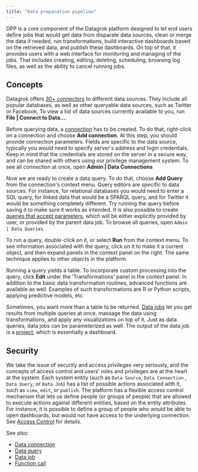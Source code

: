 ```yaml
---
title: "Data preparation pipeline"
---
```


DPP is a core component of the Datagrok platform designed to let end users define jobs that would get data from
disparate data sources, clean or merge the data if needed, run transformations, build interactive dashboards based on
the retrieved data, and publish these dashboards. On top of that, it provides users with a web interface for monitoring
and managing of the jobs. That includes creating, editing, deleting, scheduling, browsing log files, as well as the
ability to cancel running jobs.

## Concepts

Datagrok offers [30+ connectors](data-connection.md#connectors) to different data sources. They include all popular
databases, as well as other queryable data sources, such as Twitter or Facebook. To view a list of data sources
currently available to you, run **File | Connect to Data...**.

Before querying data, a [connection](data-connection.md) has to be created. To do that, right-click on a connection and
choose **Add connection**. At this step, you should provide connection parameters. Fields are specific to the data
source, typically you would need to specify server's address and login credentials. Keep in mind that the credentials
are stored on the server in a secure way, and can be shared with others using our privilege management system. To see
all connection at once, open **Admin | Data Connections**

Now we are ready to create a data query. To do that, choose **Add Query** from the connection's context menu. Query
editors are specific to data sources. For instance, for relational databases you would need to enter a SQL query, for
linked data that would be a SPARQL query, and for Twitter it would be something completely different. Try running the
query before saving it to make sure it works as intended. It is also possible to create
[queries that accept parameters](../access/data-query.md#parameterized-queries), which will be either explicitly
provided by user, or provided by the parent data job. To browse all queries, open `Admin | Data Queries`.

To run a query, double-click on it, or select **Run** from the context menu. To see information associated with the
query, click on it to make it a current object, and then expand panels in the context panel on the right. The same
technique applies to other objects in the platform.

Running a query yields a table. To incorporate custom processing into the query, click **Edit**
under the 'Transformations' panel in the context panel. In addition to the basic data transformation routines, advanced
functions are available as well. Examples of such transformations are R or Python scripts, applying predictive models,
etc.

Sometimes, you want more than a table to be returned. [Data jobs](data-job.md) let you get results from multiple queries
at once, massage the data using transformations, and apply any visualizations on top of it. Just as data queries, data
jobs can be parameterized as well. The output of the data job is a [project](../datagrok/project.md), which is
essentially a dashboard.

## Security

We take the issue of security and access privileges very seriously, and the concepts of access control and users’ roles
and privileges are at the heart at the system. Each system entity (such as `Data Source`, `Data Connection`
, `Data Query`, or `Data Job`)
has a list of possible actions associated with it, such as `view`, `edit`, or `publish`. The platform has a flexible
access control mechanism that lets us define people (or groups of people)
that are allowed to execute actions against different entities, based on the entity attributes. For instance, it is
possible to define a group of people who would be able to open dashboards, but would not have access to the underlying
connection. See
[Access Control](data-connection.md#access-control) for details.

See also:

* [Data connection](data-connection.md)
* [Data query](data-query.md)
* [Data job](data-job.md)
* [Function call](../datagrok/functions/function-call.md)
